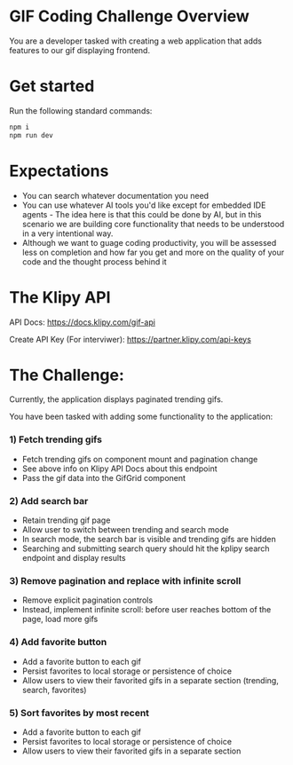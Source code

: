 # GIF Coding Challenge Overview
You are a developer tasked with creating a web application that adds features to our gif displaying frontend.

# Get started
Run the following standard commands:
```bash
npm i
npm run dev
```

# Expectations
- You can search whatever documentation you need
- You can use whatever AI tools you'd like except for embedded IDE agents -
The idea here is that this could be done by AI, but in this scenario we are building core functionality that needs to be understood in a very intentional way.
- Although we want to guage coding productivity, you will be assessed less on completion and how far you get and more on the quality of your code and the thought process behind it

# The Klipy API
API Docs:
https://docs.klipy.com/gif-api

Create API Key (For interviwer):
https://partner.klipy.com/api-keys

# The Challenge:
Currently, the application displays paginated trending gifs.

You have been tasked with adding some functionality to the application:


###  1) Fetch trending gifs
- Fetch trending gifs on component mount and pagination change
- See above info on Klipy API Docs about this endpoint
- Pass the gif data into the GifGrid component


### 2) Add search bar
- Retain trending gif page
- Allow user to switch between trending and search mode
- In search mode, the search bar is visible and trending gifs are hidden
- Searching and submitting search query should hit the kplipy search endpoint and display results


### 3) Remove pagination and replace with infinite scroll
- Remove explicit pagination controls
- Instead, implement infinite scroll: before user reaches bottom of the page, load more gifs


### 4) Add favorite button
- Add a favorite button to each gif
- Persist favorites to local storage or persistence of choice
- Allow users to view their favorited gifs in a separate section (trending, search, favorites)


### 5) Sort favorites by most recent
- Add a favorite button to each gif
- Persist favorites to local storage or persistence of choice
- Allow users to view their favorited gifs in a separate section